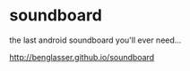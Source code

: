 soundboard
==========

the last android soundboard you'll ever need...

http://benglasser.github.io/soundboard
